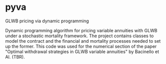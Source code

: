 # pyva
GLWB pricing via dynamic programming 

Dynamic programming algorithm for pricing variable annuities with GLWB under a stochastic mortality framework.
The project contains classes to model the contract and the financial and mortality processes needed to set up the former. 
This code was used for the numerical section of the paper "Optimal withdrawal strategies in GLWB
variable annuities" by Bacinello et Al. (TBR).
